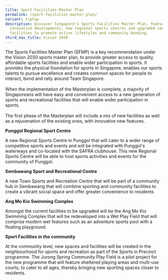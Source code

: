 ```yaml
---
title: Sport Facilities Master Plan
permalink: /sport-facilities-master-plan/
variant: tiptap
description: Discover Singapore's Sports Facilities Master Plan, featuring
  innovative developments, new regional sports centres and upgraded community
  facilities to promote active lifestyles and community bonding.
third_nav_title: Vision 2030
---
```

<p>The Sports Facilities Master Plan (SFMP) is a key recommendation under
the Vision 2030 sports master plan, to provide greater access to quality,
affordable sports facilities and enable wider participation in sports.
It provides the physical foundation for sports in Singapore, enables our
sports talents to pursue excellence and creates common spaces for people
to interact, bond and rally around Team Singapore.&nbsp;
<br>
<br>When the implementation of the Masterplan is complete, a majority of Singaporeans
will have easy and convenient access to a new generation of sports and
recreational facilities that will enable wider participation in sports.&nbsp;
<br>
<br>The first phase of the Masterplan will include a mix of new facilities
as well as a rejuvenation of the existing ones, with innovative new features.&nbsp;</p>
<p></p>
<p><strong>Punggol Regional Sport Centre</strong>
</p>
<p>A new Regional Sports Centre in Punggol that will cater to a wider range
of competitive sports and events and will be integrated with Punggol's
waterways and co-located with the SAFRA clubhouse. This new Regional Sports
Centre will be able to host sports activities and events for the community
of Punggol.</p>
<p></p>
<p><strong>Sembawang Sport and Recreational Centre</strong>
</p>
<p>A new Town Sports and Recreation Centre that will be part of a community
hub in Sembawang that will combine sporting and community facilities to
create a vibrant social space and offer greater convenience to residents</p>
<p></p>
<p><strong>Ang Mo Kio Swimming Complex</strong>
</p>
<p>Amongst the current facilities to be upgraded will be the Ang Mo Kio Swimming
Complex that will be redeveloped into a Wet Play Field that will comprise
modern wet features such as an adventure sports pool with a floating playground.</p>
<p></p>
<p><strong>Sport Facilities in the community</strong>
</p>
<p>At the community level, new spaces and facilities will be created in the
neighbourhood for sports and recreation as part of the Sports in Precinct
programme. The Jurong Spring Community Play Field is a pilot project for
the new programme that will feature sheltered playing areas and multi-use
courts, to cater to all ages, thereby bringing new sporting spaces closer
to residents.</p>
<p></p>